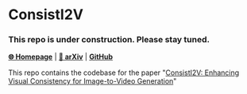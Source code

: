 # ConsistI2V
### This repo is under construction. Please stay tuned.

[**🌐 Homepage**](https://tiger-ai-lab.github.io/ConsistI2V/) | [**📖 arXiv**](https://arxiv.org/abs/2402.04324) | [**GitHub**](https://github.com/TIGER-AI-Lab/ConsistI2V)

This repo contains the codebase for the paper "[ConsistI2V: Enhancing Visual Consistency for Image-to-Video Generation](https://arxiv.org/abs/2402.04324)"